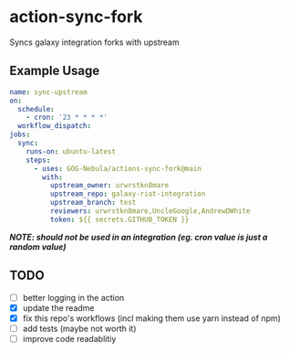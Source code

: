 # action-sync-fork

Syncs galaxy integration forks with upstream

## Example Usage

```yaml
name: sync-upstream
on:
  schedule:
    - cron: '23 * * * *'
  workflow_dispatch:
jobs:
  sync:
    runs-on: ubuntu-latest
    steps:
      - uses: GOG-Nebula/actions-sync-fork@main
        with:
          upstream_owner: urwrstkn8mare
          upstream_repo: galaxy-riot-integration
          upstream_branch: test
          reviewers: urwrstkn8mare,UncleGoogle,AndrewDWhite
          token: ${{ secrets.GITHUB_TOKEN }}
```

**_NOTE: should not be used in an integration (eg. cron value is just a random value)_**

## TODO

- [ ] better logging in the action
- [x] update the readme
- [x] fix this repo's workflows (incl making them use yarn instead of npm)
- [ ] add tests (maybe not worth it)
- [ ] improve code readablitiy
